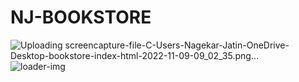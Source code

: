 # NJ-BOOKSTORE
![Uploading screencapture-file-C-Users-Nagekar-Jatin-OneDrive-Desktop-bookstore-index-html-2022-11-09-09_02_35.png…]()
![loader-img](https://user-images.githubusercontent.com/114161888/200732380-9e5143f9-7f57-42fd-b70a-64319ffdb031.gif)
